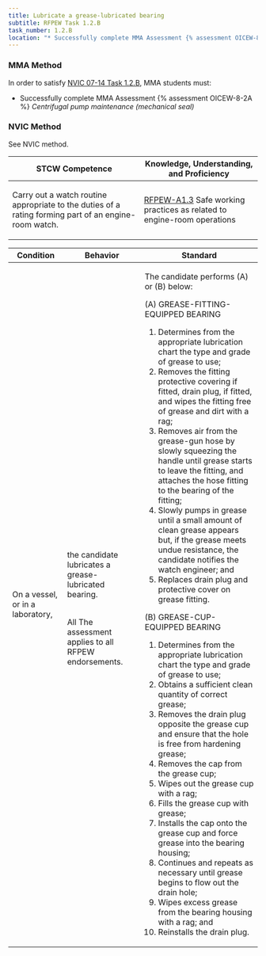 ```yaml
---
title: Lubricate a grease-lubricated bearing
subtitle: RFPEW Task 1.2.B 
task_number: 1.2.B
location: "* Successfully complete MMA Assessment {% assessment OICEW-8-2A %} *Centrifugal pump maintenance (mechanical seal)*" 
---
```



### MMA Method

In order to satisfy  [NVIC 07-14  Task  1.2.B]({{site.baseurl}}/assets/images/nvic-07-14.pdf), MMA students must:

* Successfully complete MMA Assessment {% assessment OICEW-8-2A %} *Centrifugal pump maintenance (mechanical seal)*


### NVIC Method

<a onclick="togglevisibility('nvic_methods')" >See NVIC method.</a>

<div id='nvic_methods' class='hide'>

<table>
<thead>
<tr>
<th class='forty'> STCW Competence </th>
<th class='sixty'> Knowledge, Understanding, and Proficiency </th>
</tr>
</thead>




<tbody>
<tr><td markdown='1'>

Carry out a watch routine appropriate to the duties of a rating forming part of an engine-room watch.

</td><td markdown='1'>

[RFPEW-A1.3]({{site.baseurl}}/tables/34.html#RFPEW-A1.3) Safe working practices as related to engine-room operations

</td></tr>


</tbody>
</table>


<table>
<thead>
<tr><th class='twenty'>  Condition </th><th class='twenty'> Behavior </th><th  class='sixty'>Standard </th></tr>
</thead>
<tbody >



<tr><td markdown='1'>

On a vessel, or in a laboratory,

</td><td markdown='1'>

the candidate lubricates a grease- lubricated bearing.

<br>

<div class="tooltip">All
<span class="tooltiptext">
The assessment applies to all RFPEW endorsements.
</span>
</div>


</td><td markdown='1'>

The candidate performs (A) or (B) below: 

(A) GREASE-FITTING-EQUIPPED BEARING

1. Determines from the appropriate lubrication chart the type and grade of grease to use;
2. Removes the fitting protective covering if fitted, drain plug, if fitted, and wipes the fitting free of grease and dirt with a rag;
3. Removes air from the grease-gun hose by slowly squeezing the handle until grease starts to leave the fitting, and attaches the hose fitting to the bearing of the fitting;
4. Slowly pumps in grease until a small amount of clean grease appears but, if the grease meets undue resistance, the candidate notifies the watch engineer; and
5. Replaces drain plug and protective cover on grease fitting. 

(B) GREASE-CUP-EQUIPPED BEARING

1. Determines from the appropriate lubrication chart the type and grade of grease to use;
2. Obtains a sufficient clean quantity of correct grease;
3. Removes the drain plug opposite the grease cup and ensure that the hole is free from hardening grease;
4. Removes the cap from the grease cup;
5. Wipes out the grease cup with a rag;
6. Fills the grease cup with grease;
7. Installs the cap onto the grease cup and force grease into the bearing housing;
8. Continues and repeats as necessary until grease begins to flow out the drain hole;
9. Wipes excess grease from the bearing housing with a rag; and
10. Reinstalls the drain plug.

</td></tr>
</tbody>
</table>
</div>
